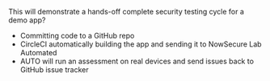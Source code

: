 This will demonstrate a hands-off complete security testing cycle for a demo app?


- Committing code to a GitHub repo
- CircleCI automatically building the app and sending it to NowSecure Lab Automated
- AUTO will run an assessment on real devices and send issues back to GitHub issue tracker
